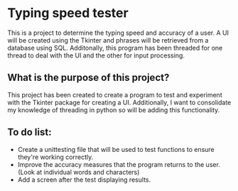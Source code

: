 # Typing speed tester

This is a project to determine the typing speed and accuracy of a user. A UI will be created using the Tkinter and phrases will be retrieved from a database using SQL. Additonally, this program has been threaded for one thread to deal with the UI and the other for input processing.

## What is the purpose of this project?

This project has been created to create a program to test and experiment with the Tkinter package for creating a UI. Additionally, I want to consolidate my knowledge of threading in python so will be adding this functionality.

## To do list:

 * Create a unittesting file that will be used to test functions to ensure they're working correctly.
 * Improve the accuracy measures that the program returns to the user. (Look at individual words and characters)
 * Add a screen after the test displaying results.
